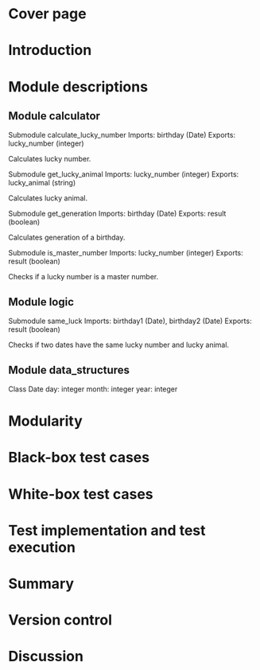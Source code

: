 # Cover page

# Introduction

# Module descriptions

## Module calculator

Submodule calculate_lucky_number
Imports: birthday (Date)
Exports: lucky_number (integer)

Calculates lucky number.

Submodule get_lucky_animal
Imports: lucky_number (integer)
Exports: lucky_animal (string)

Calculates lucky animal.

Submodule get_generation
Imports: birthday (Date)
Exports: result (boolean)

Calculates generation of a birthday.

Submodule is_master_number
Imports: lucky_number (integer)
Exports: result (boolean)

Checks if a lucky number is a master number.

## Module logic

Submodule same_luck
Imports: birthday1 (Date), birthday2 (Date)
Exports: result (boolean)

Checks if two dates have the same lucky number and lucky animal.

## Module data_structures

Class Date
day: integer
month: integer
year: integer

# Modularity

# Black-box test cases

# White-box test cases

# Test implementation and test execution

# Summary

# Version control

# Discussion